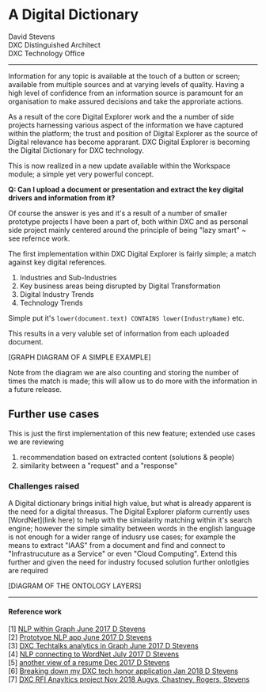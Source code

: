 # A Digital Dictionary
David Stevens<br>
DXC Distinguished Architect<br>
DXC Technology Office<br>

---

Information for any topic is available at the touch of a button or screen; available from multiple sources and at varying levels of quality.   Having a high level of confidence from an information source is paramount for an organisation to make assured decisions and take the approriate actions.

As a result of the core Digital Explorer work and the a number of side projects harnessing various aspect of the information we have captured within the platform; the trust and position of Digital Explorer as the source of Digital relevance has become apprarant.   DXC Digital Explorer is becoming the Digital Dictionary for DXC technology.

This is now realized in a new update available within the Workspace module; a simple yet very powerful concept.

**Q: Can I upload a document or presentation and extract the key digital drivers and information from it?**

Of course the answer is yes and it's a result of a number of smaller prototype projects I have been a part of, both within DXC and as personal side project mainly centered around the principle of being "lazy smart" ~ see refernce work.

The first implementation within DXC Digital Explorer is fairly simple; a match against key digital references.

1. Industries and Sub-Industries
1. Key business areas being disrupted by Digital Transformation
1. Digital Industry Trends
1. Technology Trends

Simple put it's  `lower(document.text) CONTAINS lower(IndustryName)` etc.

This results in a very valuble set of information from each uploaded document.

[GRAPH DIAGRAM OF A SIMPLE EXAMPLE]

Note from the diagram we are also counting and storing the number of times the match is made; this will allow us to do more with the information in a future release.

## Further use cases
This is just the first implementation of this new feature; extended use cases we are reviewing

1. recommendation based on extracted content (solutions & people)
1. similarity between a "request" and a "response"


### Challenges raised
A Digital dictionary brings initial high value, but what is already apparent is the need for a digital threasus.  The Digital Explorer plaform currently uses [WordNet](link here) to help with the simialarity matching within it's search engine; however the simple simality between words in the english language is not enough for a wider range of indusry use cases; for example the means to extract "IAAS" from a document and find and connect to "Infrastrucuture as a Service" or even "Cloud Computing".   Extend this further and given the need for industry focused solution further onlotlgies are required

[DIAGRAM OF THE ONTOLOGY LAYERS]


----
#### Reference work
[1] [NLP within Graph June 2017 D Stevens](https://aginggeekblog.wordpress.com/2017/06/08/natural-language-processing-using-graph/)<br>
[2] [Prototype NLP app June 2017 D Stevens](https://aginggeekblog.wordpress.com/2017/06/20/nlp-bringing-this-together/)<br>
[3] [DXC Techtalks analytics in Graph June 2017 D Stevens](https://aginggeekblog.wordpress.com/2017/06/09/nlp-dxc-tech-talks/)<br>
[4] [NLP connecting to WordNet July 2017 D Stevens](https://aginggeekblog.wordpress.com/2017/07/07/nlp-connecting-to-wordnet/)<br>
[5] [another view of a resume Dec 2017 D Stevens](https://aginggeekblog.wordpress.com/2017/12/13/breaking-down-my-cv/)<br>
[6] [Breaking down my DXC tech honor application Jan 2018 D Stevens](https://aginggeekblog.wordpress.com/2018/01/06/tech-honors-breakdown/)<br>
[7] [DXC RFI Anayltics project Nov 2018 Augys, Chastney, Rogers, Stevens]()<br>
